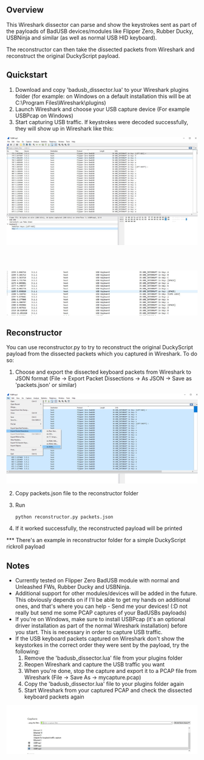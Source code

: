 
## Overview

This Wireshark dissector can parse and show the keystrokes sent as part of the payloads of BadUSB devices/modules like Flipper Zero, Rubber Ducky, USBNinja and similar (as well as normal USB HID keyboard).

The reconstructor can then take the dissected packets from Wireshark and reconstruct the original DuckyScript payload.


## Quickstart
1. Download and copy 'badusb_dissector.lua' to your Wireshark plugins folder (for example: on Windows on a default installation this will be at C:\Program Files\Wireshark\plugins)
2. Launch Wireshark and choose your USB capture device (For example USBPcap on Windows)
3. Start capturing USB traffic. If keystrokes were decoded successfully, they will show up in Wireshark like this:

![alt text](https://github.com/agentzex/FlipperZero-BadUSB-Wireshark/blob/main/screenshots/flipper_wireshark.JPG) 
<br/><br/><br/> 
##

![alt text](https://github.com/agentzex/FlipperZero-BadUSB-Wireshark/blob/main/screenshots/rubber_ducky_wireshark.JPG)


## Reconstructor
You can use reconstructor.py to try to reconstruct the original DuckyScript payload from the dissected packets which you captured in Wireshark.
To do so:

1. Choose and export the dissected keyboard packets from Wireshark to JSON format (File -> Export Packet Dissections -> As JSON -> Save as 'packets.json' or similar)

![alt text](https://github.com/agentzex/FlipperZero-BadUSB-Wireshark/blob/main/screenshots/export_json_wireshark.png)

2. Copy packets.json file to the reconstructor folder
3. Run
   
       python reconstructor.py packets.json 
4. If it worked successfully, the reconstructed payload will be printed

*** There's an example in reconstructor folder for a simple DuckyScript rickroll payload 


## Notes
- Currently tested on Flipper Zero BadUSB module with normal and Unleashed FWs, Rubber Ducky and USBNinja.
- Additional support for other modules/devices will be added in the future. This obviously depends on if I'll be able to get my hands on additional ones, and that's where you can help - Send me your devices! (:D not really but send me some PCAP captures of your BadUSBs payloads)
- If you're on Windows, make sure to install USBPcap (it's an optional driver installation as part of the normal Wireshark installation) before you start. This is necessary in order to capture USB traffic.
- If the USB keyboard packets captured on Wireshark don't show the keystorkes in the correct order they were sent by the payload, try the following:
    1. Remove the 'badusb_dissector.lua' file from your plugins folder
    2. Reopen Wireshark and capture the USB traffic you want
    3. When you're done, stop the capture and export it to a PCAP file from Wireshark (File -> Save As -> mycapture.pcap)
    4. Copy the 'badusb_dissector.lua' file to your plugins folder again
    5. Start Wireshark from your captured PCAP and check the dissected keyboard packets again

![alt text](https://github.com/agentzex/FlipperZero-BadUSB-Wireshark/blob/main/screenshots/capture_wireshark.JPG)
